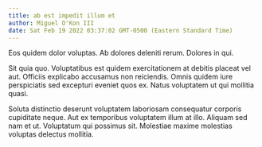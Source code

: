 ```yaml
---
title: ab est impedit illum et
author: Miguel O'Kon III
date: Sat Feb 19 2022 03:37:02 GMT-0500 (Eastern Standard Time)
---
```

Eos quidem dolor voluptas. Ab dolores deleniti rerum. Dolores in qui.

 Sit quia quo. Voluptatibus est quidem exercitationem at debitis placeat vel aut. Officiis explicabo accusamus non reiciendis. Omnis quidem iure perspiciatis sed excepturi eveniet quos ex. Natus voluptatem ut qui mollitia quasi.

 Soluta distinctio deserunt voluptatem laboriosam consequatur corporis cupiditate neque. Aut ex temporibus voluptatem illum at illo. Aliquam sed nam et ut. Voluptatum qui possimus sit. Molestiae maxime molestias voluptas delectus mollitia.